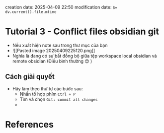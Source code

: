 creation date: 2025-04-09 22:50
modification date: `$= dv.current().file.mtime`

# Tutorial 3 - Conflict files obsidian git

- Nếu xuất hiện note sau trong thư mục của bạn
- ![[Pasted image 20250409225120.png]]
- Nghĩa là đang có sự bất đồng bộ giữa tệp workspace local obsidian và remote obsidian (Điều bình thường 😊 )

## Cách giải quyết

- Hãy làm theo thứ tự các bước sau:
	- Nhấn tổ hợp phím `Ctrl + P`
	- Tìm và chọn `Git: commit all changes`
	- 

















# References